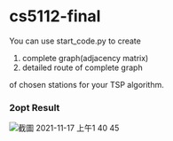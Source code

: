 # cs5112-final
You can use start_code.py to create 

1. complete graph(adjacency matrix) 
2. detailed route of complete graph

of chosen stations for your TSP algorithm.


### 2opt Result
![截圖 2021-11-17 上午1 40 45](https://user-images.githubusercontent.com/20696474/142147769-ae1a3ddb-b953-45ff-940d-4b6e5eeba676.png)
